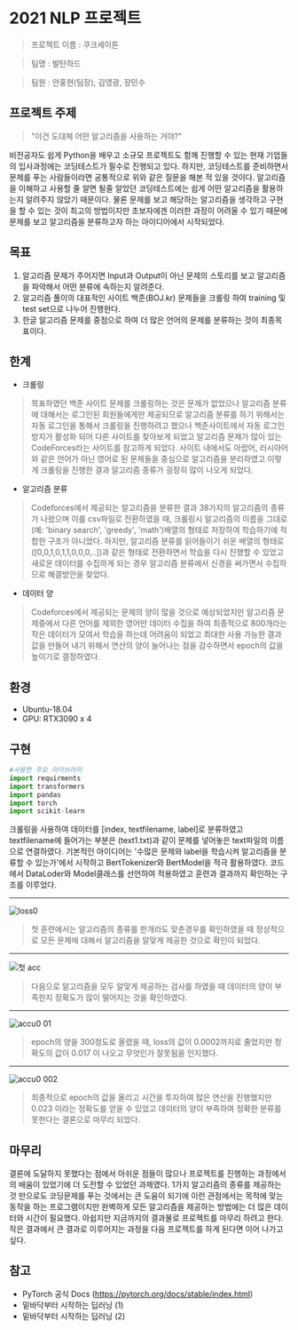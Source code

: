 # 2021 NLP 프로젝트
> 프로젝트 이름 : 쿠크세이튼

> 팀명 : 발탄하드

> 팀원 : 안홍현(팀장), 김영광, 장민수

## 프로젝트 주제
> "이건 도대체 어떤 알고리즘을 사용하는 거야?"

비전공자도 쉽게 Python을 배우고 소규모 프로젝트도 함께 진행할 수 있는 현재 기업들의 입사과정에는 코딩테스트가 필수로 진행되고 있다. 하지만, 코딩테스트를 준비하면서 문제를 푸는 사람들이라면
공통적으로 위와 같은 질문을 해본 적 있을 것이다. 알고리즘을 이해하고 사용할 줄 알면 될줄 알았던 코딩테스트에는 쉽게 어떤 알고리즘을 활용하는지 알려주지 않았기 때문이다. 물론 문제를 보고
해당하는 알고리즘을 생각하고 구현을 할 수 있는 것이 최고의 방법이지만 초보자에겐 이러한 과정이 어려울 수 있기 때문에 문제를 보고 알고리즘을 분류하고자 하는 아이디어에서 시작되었다.

## 목표
1. 알고리즘 문제가 주어지면 Input과 Output이 아닌 문제의 스토리를 보고 알고리즘을 파악해서 어떤 분류에 속하는지 알려준다.
2. 알고리즘 풀이의 대표적인 사이트 백준(BOJ.kr) 문제들을 크롤링 하여 training 및 test set으로 나누어 진행한다.
3. 한글 알고리즘 문제를 중점으로 하여 더 많은 언어의 문제를 분류하는 것이 최종목표이다.

## 한계
* 크롤링
> 목표하였던 백준 사이트 문제를 크롤링하는 것은 문제가 없었으나 알고리즘 분류에 대해서는 로그인된 회원들에게만 제공되므로 알고리즘 분류를 하기 위해서는 자동 로그인을 통해서 크롤링을 진행하려고 했으나
백준사이트에서 자동 로그인 방지가 활성화 되어 다른 사이트를 찾아보게 되었고 알고리즘 문제가 많이 있는 CodeForces라는 사이트를 참고하게 되었다. 사이트 내에서도 아랍어, 러시아어와 같은 언어가 아닌 영어로 된 문제들을 중심으로
알고리즘을 분리하였고 이렇게 크롤링을 진행한 결과 알고리즘 종류가 굉장히 많이 나오게 되었다.

* 알고리즘 분류
> Codeforces에서 제공되는 알고리즘을 분류한 결과 38가지의 알고리즘의 종류가 나왔으며 이를 csv파일로 전환하였을 때, 크롤링시 알고리즘의 이름을 그대로(예: 'binary search', 'greedy', 'math')배열의
형태로 저장하여 학습하기에 적합한 구조가 아니었다. 하지만, 알고리즘 분류를 읽어들이기 쉬운 배열의 형태로([0,0,1,0,1,1,0,0,0,..])과 같은 형태로 전환하면서 학습을 다시 진행할 수 있었고 새로운 데이터를
수집하게 되는 경우 알고리즘 분류에서 신경을 써가면서 수집하므로 해결방안을 찾았다.

* 데이터 양
> Codeforces에서 제공되는 문제의 양이 많을 것으로 예상되었지만 알고리즘 문제중에서 다른 언어를 제외한 영어만 데이터 수집을 하여 최종적으로 800개라는 작은 데이터가 모여서 학습을 하는데 어려움이 되었고
최대한 사용 가능한 결과값을 만들어 내기 위해서 연산의 양이 늘어나는 점을 감수하면서 epoch의 값을 높이기로 결정하였다.

## 환경
* Ubuntu-18.04
* GPU: RTX3090 x 4

## 구현
```python
#사용한 주요 라이브러리
import requirments
import transformers
import pandas
import torch
import scikit-learn
```
크롤링을 사용하여 데이터를 [index, textfilename, label]로 분류하였고 textfilename에 들어가는 부분은 (text1.txt)과 같이 문제를 넣어놓은 text파일의 이름으로 연결하였다.
기본적인 아이디어는 '수많은 문제와 label을 학습시켜 알고리즘을 분류할 수 있는가'에서 시작하고 BertTokenizer와 BertModel을 적극 활용하였다.
코드에서 DataLoder와 Model클래스를 선언하여 적용하였고 훈련과 결과까지 확인하는 구조를 이루었다.

-------
![loss0](https://user-images.githubusercontent.com/68093714/121980889-b7287500-cdc7-11eb-8d1c-eb77f2fafca7.png)
> 첫 훈련에서는 알고리즘의 종류를 한개라도 맞춘경우를 확인하였을 때 정상적으로 모든 문제에 대해서 알고리즘을 알맞게 제공한 것으로 확인이 되었다.
--------
![첫 acc](https://user-images.githubusercontent.com/68093714/121980930-c90a1800-cdc7-11eb-8570-1a6ca1ce67d6.png)
> 다음으로 알고리즘을 모두 알맞게 제공하는 검사를 하였을 때 데이터의 양이 부족한지 정확도가 많이 떨어지는 것을 확인하였다.
-------
![accu0 01](https://user-images.githubusercontent.com/68093714/121980961-d7583400-cdc7-11eb-8fbc-93f24320681c.png)
> epoch의 양을 300정도로 올렸을 때, loss의 값이 0.0002까지로 줄었지만 정확도의 값이 0.017 이 나오고 무엇인가 잘못됨을 인지했다.
-------
![accu0 002](https://user-images.githubusercontent.com/68093714/121980981-dcb57e80-cdc7-11eb-8603-567b52d2e71e.png)
> 최종적으로 epoch의 값을 올리고 시간을 투자하여 많은 연산을 진행했지만 0.023 이라는 정확도를 얻을 수 있었고 데이터의 양이 부족하여 정확한 분류를 못한다는 결론으로 마무리 되었다.


## 마무리
결론에 도달하지 못했다는 점에서 아쉬운 점들이 많으나 프로젝트를 진행하는 과정에서의 배움이 있었기에 더 도전할 수 있었던 과제였다. 1가지 알고리즘의 종류를 제공하는 것 만으로도 코딩문제를 푸는 것에서는 큰 도움이 되기에 이런 관점에서는 목적에 맞는 동작을 하는 프로그램이지만 완벽하게 모든 알고리즘을 제공하는 방법에는 더 많은 데이터와 시간이 필요했다. 아쉽지만 지금까지의 결과물로 프로젝트를 마무리 하려고 한다. 작은 결과에서 큰 결과로 이루어지는 과정을 다음 프로젝트를 하게 된다면 이어 나가고 싶다.

## 참고
* PyTorch 공식 Docs (https://pytorch.org/docs/stable/index.html)
* 밑바닥부터 시작하는 딥러닝 (1)
* 밑바닥부터 시작하는 딥러닝 (2)
